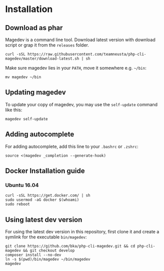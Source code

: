 # Installation

## Download as phar

Magedev is a command line tool. Download latest version with download script or grap it from the `releases` folder.

    curl -sSL https://raw.githubusercontent.com/teamneusta/php-cli-magedev/master/download-latest.sh | sh

Make sure magedev lies in your `PATH`, move it somewhere e.g. `~/bin`:

    mv magedev ~/bin

## Updating magedev

To update your copy of magedev, you may use the `self-update` command like this:

    magedev self-update

## Adding autocomplete

For adding autocomplete, add this line to your `.bashrc` or `.zshrc`:

    source <(magedev _completion --generate-hook)

## Docker Installation guide

### Ubuntu 16.04

    curl -sSL https://get.docker.com/ | sh
    sudo usermod -aG docker $(whoami)
    sudo reboot

## Using latest dev version

For using the latest dev version in this repository, first clone it and create a symlink for the executable `bin/magedev`:

    git clone https://github.com/bka/php-cli-magedev.git && cd php-cli-magedev && git checkout develop
    composer install --no-dev
    ln -s $(pwd)/bin/magedev ~/bin/magedev
    magedev
